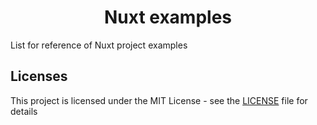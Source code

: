 <div align="center">
  <h1>Nuxt examples</h1>
</div>

List for reference of Nuxt project examples

## Licenses

This project is licensed under the MIT License - see the [LICENSE](LICENSE) file for details